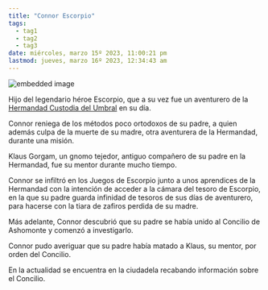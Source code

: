 ```yaml
---
title: "Connor Escorpio" 
tags:
  - tag1
  - tag2
  - tag3
date: miércoles, marzo 15º 2023, 11:00:21 pm
lastmod: jueves, marzo 16º 2023, 12:34:43 am
---
```



![embedded image](https://assets.legendkeeper.com/229fa29b-68aa-4e89-a6f8-92d2b11ac5a0.png "Attachment")

Hijo del legendario héroe Escorpio, que a su vez fue un aventurero de la [Hermandad Custodia del Umbral](https://www.legendkeeper.com/app/ckvil5g57t6310808rct5ktxd/ckw9rh8iy001z036c9lsfyugo/) en su día.

Connor reniega de los métodos poco ortodoxos de su padre, a quien además culpa de la muerte de su madre, otra aventurera de la Hermandad, durante una misión.

Klaus Gorgam, un gnomo tejedor, antiguo compañero de su padre en la Hermandad, fue su mentor durante mucho tiempo.

Connor se infiltró en los Juegos de Escorpio junto a unos aprendices de la Hermandad con la intención de acceder a la cámara del tesoro de Escorpio, en la que su padre guarda infinidad de tesoros de sus días de aventurero, para hacerse con la tiara de zafiros perdida de su madre.

Más adelante, Connor descubrió que su padre se había unido al Concilio de Ashomonte y comenzó a investigarlo.

Connor pudo averiguar que su padre había matado a Klaus, su mentor, por orden del Concilio.

En la actualidad se encuentra en la ciudadela recabando información sobre el Concilio.